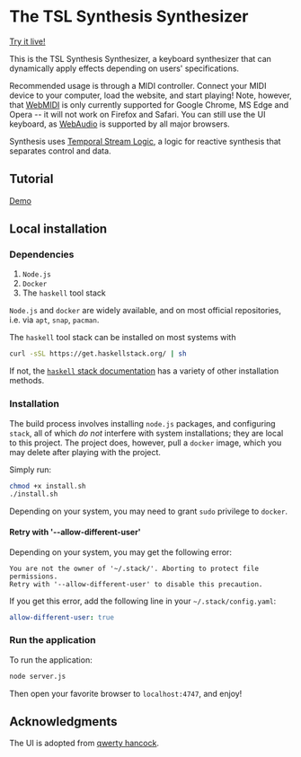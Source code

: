 # The TSL Synthesis Synthesizer

[Try it live!](https://tslsynthesissynthesizer.com/)

This is the TSL Synthesis Synthesizer, a keyboard synthesizer that can dynamically apply effects depending on users' specifications. 

Recommended usage is through a MIDI controller. Connect your MIDI device to your computer, load the website, and start playing!
Note, however, that [WebMIDI](https://developer.mozilla.org/en-US/docs/Web/API/MIDIAccess) is only currently supported for Google Chrome, MS Edge and Opera -- it will not work on Firefox and Safari. You can still use the UI keyboard, as [WebAudio](https://developer.mozilla.org/en-US/docs/Web/API/Web_Audio_API) is supported by all major browsers.

Synthesis uses [Temporal Stream Logic](https://link.springer.com/chapter/10.1007/978-3-030-25540-4_35), a logic for reactive synthesis that separates control and data. 

## Tutorial

[Demo](https://youtu.be/RGoYLjd1ebQ)


## Local installation

### Dependencies

1. `Node.js`
2. `Docker`
3. The `haskell` tool stack

`Node.js` and `docker` are widely available, and on most official repositories, i.e. via `apt`, `snap`, `pacman`.

The `haskell` tool stack can be installed on most systems with 
```sh
curl -sSL https://get.haskellstack.org/ | sh
```
If not, the [`haskell` stack documentation](https://docs.haskellstack.org/en/stable/install_and_upgrade/) has a variety of other installation methods.

### Installation

The build process involves installing `node.js` packages, and configuring `stack`, all of which _do not_ interfere with system installations; they are local to this project. The project does, however, pull a `docker` image, which you may delete after playing with the project.

Simply run:
```sh
chmod +x install.sh
./install.sh
```

Depending on your system, you may need to grant `sudo` privilege to `docker`.

#### Retry with '--allow-different-user'

Depending on your system, you may get the following error:

```
You are not the owner of '~/.stack/'. Aborting to protect file permissions.
Retry with '--allow-different-user' to disable this precaution.
```

If you get this error, add the following line in your `~/.stack/config.yaml`:

```yaml
allow-different-user: true
```

### Run the application

To run the application:
```sh
node server.js
```
Then open your favorite browser to `localhost:4747`, and enjoy!


## Acknowledgments
The UI is adopted from [qwerty hancock](https://stuartmemo.com/qwerty-hancock/).
